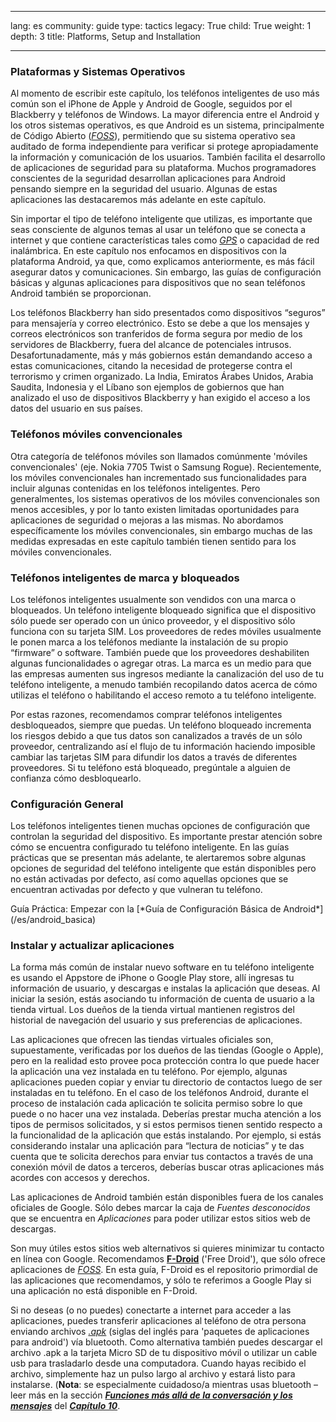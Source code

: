 

---

lang: es
community: guide
type: tactics
legacy: True
child: True
weight: 1
depth: 3
title: Platforms, Setup and Installation

---

### Plataformas y Sistemas Operativos ###

Al momento de escribir este capítulo, los teléfonos inteligentes de uso más común son el iPhone de Apple y Android de Google, seguidos por el Blackberry y teléfonos de Windows. La mayor diferencia entre el Android y los otros sistemas operativos, es que Android es un sistema, principalmente de Código Abierto ([*FOSS*](/es/Glossary#FOSS)), permitiendo que su sistema operativo sea auditado de forma independiente para verificar si protege apropiadamente la información y comunicación de los usuarios. También facilita el desarrollo de aplicaciones de seguridad para su plataforma. Muchos programadores conscientes de la seguridad desarrollan aplicaciones para Android pensando siempre en la seguridad del usuario. Algunas de estas aplicaciones las destacaremos más adelante en este capítulo.  

Sin importar el tipo de teléfono inteligente que utilizas, es importante que seas consciente de algunos temas al usar un teléfono que se conecta a internet y que contiene características tales como [*GPS*](/es/glossary#GPS) o capacidad de red inalámbrica. En este capítulo nos enfocamos en dispositivos con la plataforma Android, ya que, como explicamos anteriormente, es más fácil asegurar datos y comunicaciones.  Sin embargo, las guías de configuración básicas y algunas aplicaciones para dispositivos que no sean teléfonos Android también se proporcionan.

Los teléfonos Blackberry han sido presentados como dispositivos “seguros” para mensajería y correo electrónico. Esto se debe a que los mensajes y correos electrónicos son tranferidos de forma segura por medio de los servidores de Blackberry, fuera del alcance de potenciales intrusos. Desafortunadamente, más y más gobiernos están demandando acceso a estas comunicaciones, citando la necesidad de protegerse contra el terrorismo y crimen organizado. La India, Emiratos Árabes Unidos, Arabia Saudita, Indonesia y el Líbano son ejemplos de gobiernos que han analizado el uso de dispositivos Blackberry y han exigido el acceso a los datos del usuario en sus países.

### Teléfonos móviles convencionales ###

Otra categoría de teléfonos móviles son llamados comúnmente 'móviles convencionales' (eje.  Nokia 7705 Twist o Samsung Rogue). Recientemente, los móviles convencionales han incrementado sus funcionalidades para incluir algunas contenidas en los teléfonos inteligentes. Pero generalmentes, los sistemas operativos de los móviles convencionales son menos accesibles, y por lo tanto existen limitadas oportunidades para aplicaciones de seguridad o mejoras a las mismas. No abordamos específicamente los móviles convencionales, sin embargo muchas de las medidas expresadas en este capítulo también tienen sentido para los móviles convencionales.  

### Teléfonos inteligentes de marca y bloqueados ###

Los teléfonos inteligentes usualmente son vendidos con una marca o bloqueados. Un teléfono inteligente bloqueado significa que el dispositivo sólo puede ser operado con un único proveedor, y el dispositivo sólo funciona con su tarjeta SIM. Los proveedores de redes móviles usualmente le ponen marca a los teléfonos mediante la instalación de su propio “firmware” o software. También puede que los proveedores deshabiliten algunas funcionalidades o agregar otras. La marca es un medio para que las empresas aumenten sus ingresos mediante la canalización del uso de tu teléfono inteligente, a menudo también recopilando datos acerca de cómo utilizas el teléfono o habilitando el acceso remoto a tu teléfono inteligente.

Por estas razones, recomendamos comprar teléfonos inteligentes desbloqueados, siempre que puedas. Un teléfono bloqueado incrementa los riesgos debido a que tus datos son canalizados a través de un sólo proveedor, centralizando así el flujo de tu información haciendo imposible cambiar las tarjetas SIM para difundir los datos a través de diferentes proveedores.  Si tu teléfono está bloqueado, pregúntale a alguien de confianza cómo desbloquearlo.

### Configuración General ###

Los teléfonos inteligentes tienen muchas opciones de configuración que controlan la seguridad del dispositivo. Es importante prestar atención sobre cómo se encuentra configurado tu teléfono inteligente. En las guías prácticas que se presentan más adelante, te alertaremos sobre algunas opciones de seguridad del teléfono inteligente que están disponibles pero no están activadas por defecto, así como aquellas opciones que se encuentran activadas por defecto y que vulneran tu teléfono. 

<div class=getstarted markdown=1>
Guía Práctica: Empezar con la [*Guía de Configuración Básica de Android*](/es/android_basica)
</div>

### Instalar y actualizar aplicaciones ###

La forma más común de instalar nuevo software en tu teléfono inteligente es usando el Appstore de iPhone o Google Play store, allí ingresas tu información de usuario, y descargas e instalas la aplicación que deseas. Al iniciar la sesión, estás asociando tu información de cuenta de usuario a la tienda virtual. Los dueños de la tienda virtual mantienen registros del historial de navegación del usuario y sus preferencias de aplicaciones.

Las aplicaciones que ofrecen las tiendas virtuales oficiales son, supuestamente, verificadas por los dueños de las tiendas (Google o Apple), pero en la realidad esto provee poca protección contra lo que puede hacer la aplicación una vez instalada en tu teléfono. Por ejemplo, algunas aplicaciones pueden copiar y enviar tu directorio de contactos luego de ser instaladas en tu teléfono. En el caso de los teléfonos Android, durante el proceso de instalación cada aplicación te solicita permiso sobre lo que puede o no hacer una vez instalada. Deberías prestar mucha atención a los tipos de permisos solicitados, y si estos permisos tienen sentido respecto a la funcionalidad de la aplicación que estás instalando. Por ejemplo, si estás considerando instalar una aplicación para “lectura de noticias” y te das cuenta que te solicita derechos para enviar tus contactos a través de una conexión móvil de datos a terceros, deberías buscar otras aplicaciones más acordes con accesos y derechos.

Las aplicaciones de Android también están disponibles fuera de los canales oficiales de Google. Sólo debes marcar la caja de *Fuentes desconocidos* que se encuentra en *Aplicaciones* para poder utilizar estos sitios web de descargas. 

Son muy útiles estos sitios web alternativos si quieres minimizar tu contacto en línea con Google. Recomendamos [**F-Droid**](http://f-droid.org) ('Free Droid'), que sólo ofrece aplicaciones de  [*FOSS*](/es/glossary#FOSS). En esta guía, F-Droid es el repositorio primordial de las aplicaciones que recomendamos, y sólo te referimos a Google Play si una aplicación no está disponible en F-Droid.

Si no deseas (o no puedes) conectarte a internet para acceder a las aplicaciones, puedes transferir aplicaciones al teléfono de otra persona enviando archivos [*.apk*](/es/glossary#apk) (siglas del inglés para 'paquetes de aplicaciones para android') vía bluetooth. Como alternativa también puedes descargar el archivo .apk a la tarjeta Micro SD de tu dispositivo móvil o utilizar un cable usb para trasladarlo desde una computadora. Cuando hayas recibido el archivo, simplemente haz un pulso largo al archivo y estará listo para instalarse.  (**Nota**: se especialmente cuidadoso/a mientras usas bluetooth – leer más en la sección [***Funciones más allá de la conversación y los mensajes***](/es/chapter_10_2) del [***Capítulo 10***](/es/chapter-10).

